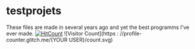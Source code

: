 # testprojets
These files are made in several years ago and yet the best programms I've ever made.
  [![HitCount](http://hits.dwyl.com/MichaelK17/testprojects.svg?style=flat)](http://hits.dwyl.com/MichaelK17/testprojects)
![Visitor Count](https : //profile-counter.glitch.me/{YOUR USER}/count.svg)
